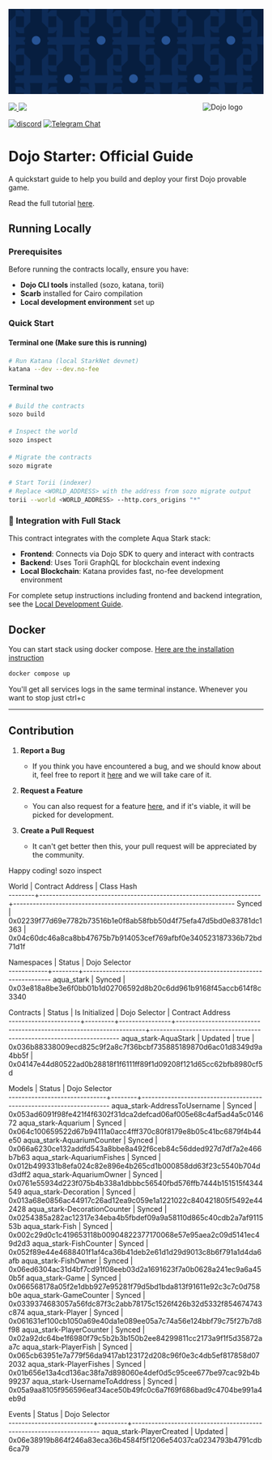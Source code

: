 ![Dojo Starter](./assets/cover.png)

<picture>
  <source media="(prefers-color-scheme: dark)" srcset=".github/mark-dark.svg">
  <img alt="Dojo logo" align="right" width="120" src=".github/mark-light.svg">
</picture>

<a href="https://x.com/ohayo_dojo">
<img src="https://img.shields.io/twitter/follow/dojostarknet?style=social"/>
</a>
<a href="https://github.com/dojoengine/dojo/stargazers">
<img src="https://img.shields.io/github/stars/dojoengine/dojo?style=social"/>
</a>

[![discord](https://img.shields.io/badge/join-dojo-green?logo=discord&logoColor=white)](https://discord.com/invite/dojoengine)
[![Telegram Chat][tg-badge]][tg-url]

[tg-badge]: https://img.shields.io/endpoint?color=neon&logo=telegram&label=chat&style=flat-square&url=https%3A%2F%2Ftg.sumanjay.workers.dev%2Fdojoengine
[tg-url]: https://t.me/dojoengine

# Dojo Starter: Official Guide

A quickstart guide to help you build and deploy your first Dojo provable game.

Read the full tutorial [here](https://dojoengine.org/tutorial/dojo-starter).

## Running Locally

### Prerequisites
Before running the contracts locally, ensure you have:
- **Dojo CLI tools** installed (sozo, katana, torii)
- **Scarb** installed for Cairo compilation
- **Local development environment** set up

### Quick Start

#### Terminal one (Make sure this is running)

```bash
# Run Katana (local StarkNet devnet)
katana --dev --dev.no-fee
```

#### Terminal two

```bash
# Build the contracts
sozo build

# Inspect the world
sozo inspect

# Migrate the contracts
sozo migrate

# Start Torii (indexer)
# Replace <WORLD_ADDRESS> with the address from sozo migrate output
torii --world <WORLD_ADDRESS> --http.cors_origins "*"
```

### 🔗 Integration with Full Stack

This contract integrates with the complete Aqua Stark stack:

- **Frontend**: Connects via Dojo SDK to query and interact with contracts
- **Backend**: Uses Torii GraphQL for blockchain event indexing
- **Local Blockchain**: Katana provides fast, no-fee development environment

For complete setup instructions including frontend and backend integration, see the [Local Development Guide](../docs/local-development.md).

## Docker
You can start stack using docker compose. [Here are the installation instruction](https://docs.docker.com/engine/install/)

```bash
docker compose up
```
You'll get all services logs in the same terminal instance. Whenever you want to stop just ctrl+c

---

## Contribution

1. **Report a Bug**

    - If you think you have encountered a bug, and we should know about it, feel free to report it [here](https://github.com/dojoengine/dojo-starter/issues) and we will take care of it.

2. **Request a Feature**

    - You can also request for a feature [here](https://github.com/dojoengine/dojo-starter/issues), and if it's viable, it will be picked for development.

3. **Create a Pull Request**
    - It can't get better then this, your pull request will be appreciated by the community.

Happy coding!
 sozo inspect

 World  | Contract Address                                                   | Class Hash                                                         
--------+--------------------------------------------------------------------+--------------------------------------------------------------------
 Synced | 0x02239f77d69e7782b73516b1e0f8ab58fbb50d4f75efa47d5bd0e83781dc1363 | 0x04c60dc46a8ca8bb47675b7b914053cef769afbf0e340523187336b72bd71d1f 

 Namespaces | Status | Dojo Selector                                                      
------------+--------+--------------------------------------------------------------------
 aqua_stark | Synced | 0x03e818a8be3e6f0bb01b1d02706592d8b20c6dd961b9168f45accb614f8c3340 

 Contracts            | Status  | Is Initialized | Dojo Selector                                                      | Contract Address                                                   
----------------------+---------+----------------+--------------------------------------------------------------------+--------------------------------------------------------------------
 aqua_stark-AquaStark | Updated | true           | 0x036b88338009ecd825c9f2a8c7f36bcbf735885189870d6ac01d8349d9a4bb5f | 0x04147e44d80522ad0b28818f1f6111ff89f1d09208f121d65cc62bfb8980cf5d 

 Models                       | Status | Dojo Selector                                                      
------------------------------+--------+--------------------------------------------------------------------
 aqua_stark-AddressToUsername | Synced | 0x053ad6091f98fe421f4f6302f31dca2defcad06af005e68c4af5ad4a5c014672 
 aqua_stark-Aquarium          | Synced | 0x064c100659522d67b94111a0acc4fff370c80f8179e8b05c41bc6879f4b44e50 
 aqua_stark-AquariumCounter   | Synced | 0x066a6230ce132addfd543a8bbe8a492f6ceb84c56dded927d7df7a2e466b7b63 
 aqua_stark-AquariumFishes    | Synced | 0x012b499331b8efa024c82e896e4b265cd1b000858dd63f23c5540b704dd3dff2 
 aqua_stark-AquariumOwner     | Synced | 0x0761e55934d223f075b4b338a1dbbbc56540fbd576ffb7444b151515f4344549 
 aqua_stark-Decoration        | Synced | 0x013a68e0856ac44917c26ad12ea9c059e1a1221022c840421805f5492e442428 
 aqua_stark-DecorationCounter | Synced | 0x0254385a282ac12317e34eba4b5fbdef09a9a58110d865c40cdb2a7af911553b 
 aqua_stark-Fish              | Synced | 0x002c29d0c1c419653118b00904822377170068e57e95aea2c09d5141ec49d2d3 
 aqua_stark-FishCounter       | Synced | 0x052f89e44e4688401f1af4ca36b41deb2e61d1d29d9013c8b6f791a1d4da6afb 
 aqua_stark-FishOwner         | Synced | 0x06ed6304ac31d4bf7cd91f08eeb03d2a1691623f7a0b0628a241ec9a6a450b5f 
 aqua_stark-Game              | Synced | 0x066568178a05f2e1dbb927e95281f79d5bd1bda813f91611e92c3c7c0d758b0e 
 aqua_stark-GameCounter       | Synced | 0x0339374683057a56fdc87f3c2abb78175c1526f426b32d5332f854674743c874 
 aqua_stark-Player            | Synced | 0x061631ef100cb1050a69e40da1e089ee05a7c74a56e124bbf79c75f27b7d8f98 
 aqua_stark-PlayerCounter     | Synced | 0x02a92dc64be1f6980f79c5b2b3b150b2ee84299811cc2173a9f1f5d35872aa7c 
 aqua_stark-PlayerFish        | Synced | 0x065cb63951e7a779f56da9417ab123172d208c96f0e3c4db5ef817858d072032 
 aqua_stark-PlayerFishes      | Synced | 0x01b656e13a4cd136ac38fa7d898060e4def0d5c95cee677be97cac92b4b99237 
 aqua_stark-UsernameToAddress | Synced | 0x05a9aa8105f956596eaf34ace50b49fc0c6a7f69f686bad9c4704be991a4eb9d 

 Events                   | Status  | Dojo Selector                                                      
--------------------------+---------+--------------------------------------------------------------------
 aqua_stark-PlayerCreated | Updated | 0x06e38919b864f246a83eca36b4584f5f1206e54037ca0234793b4791cdb6ca79 